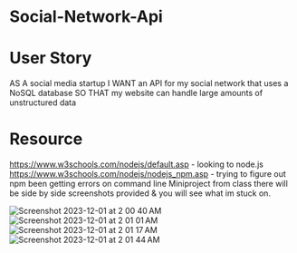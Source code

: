 # Social-Network-Api

# User Story

AS A social media startup
I WANT an API for my social network that uses a NoSQL database
SO THAT my website can handle large amounts of unstructured data

# Resource

https://www.w3schools.com/nodejs/default.asp - looking to node.js
https://www.w3schools.com/nodejs/nodejs_npm.asp - trying to figure out npm been getting errors on command line
Miniproject from class there will be side by side screenshots provided & you will see what im stuck on.


![Screenshot 2023-12-01 at 2 00 40 AM](https://github.com/Glidingdiplomat/Social-Network-Api/assets/134241357/98bcebe6-f5de-4308-addf-14d0f53608f9)
![Screenshot 2023-12-01 at 2 01 01 AM](https://github.com/Glidingdiplomat/Social-Network-Api/assets/134241357/b69e3ff5-538a-4980-8c78-0ed9ed192ea7)
![Screenshot 2023-12-01 at 2 01 17 AM](https://github.com/Glidingdiplomat/Social-Network-Api/assets/134241357/0ac27734-1d16-4364-97de-7464162e1f61)
![Screenshot 2023-12-01 at 2 01 44 AM](https://github.com/Glidingdiplomat/Social-Network-Api/assets/134241357/0d6ce85b-f52b-4408-88ac-38616ffffd80)
